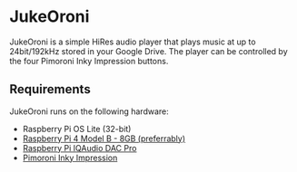 # JukeOroni

JukeOroni is a simple HiRes audio player that plays music at
up to 24bit/192kHz stored in your Google Drive. The player can be
controlled by the four Pimoroni Inky Impression buttons.

## Requirements

JukeOroni runs on the following hardware:
- Raspberry Pi OS Lite (32-bit)
- [Raspberry Pi 4 Model B - 8GB (preferrably)](https://www.raspberrypi.org/products/raspberry-pi-4-model-b/)
- [Raspberry Pi IQAudio DAC Pro](https://www.raspberrypi.org/products/iqaudio-dac-pro/)
- [Pimoroni Inky Impression](https://shop.pimoroni.com/products/inky-impression)
